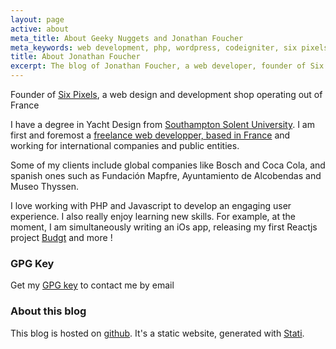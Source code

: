 ```yaml
---
layout: page
active: about
meta_title: About Geeky Nuggets and Jonathan Foucher
meta_keywords: web development, php, wordpress, codeigniter, six pixels, jekyll, github
title: About Jonathan Foucher
excerpt: The blog of Jonathan Foucher, a web developer, founder of Six Pixels and general tinkerer.
---
```


Founder of [Six Pixels](http://6px.eu), a web design and development shop operating out of France

I have a degree in Yacht Design from [Southampton Solent University](https://www.solent.ac.uk/). I am first and foremost a [freelance web developper, based in France](http://jfoucher.com) and working for international companies and public entities.

Some of my clients include global companies like Bosch and Coca Cola, and spanish ones such as Fundación Mapfre, Ayuntamiento de Alcobendas and Museo Thyssen.

I love working with PHP and Javascript to develop an engaging user experience. I also really enjoy learning new skills. For example, at the moment, I am simultaneously writing an iOs app, releasing my first Reactjs project [Budgt](https://budgt.eu) and more !

### GPG Key

Get my [GPG key](http://jfoucher.com/jfoucher-6px.eu.asc) to contact me by email


### About this blog

This blog is hosted on [github](http://github.com). It's a static website, generated with [Stati](https://stati.jfoucher.com/).

